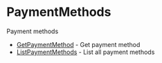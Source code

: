# PaymentMethods

Payment methods


* [GetPaymentMethod](getpaymentmethod.md) - Get payment method
* [ListPaymentMethods](listpaymentmethods.md) - List all payment methods